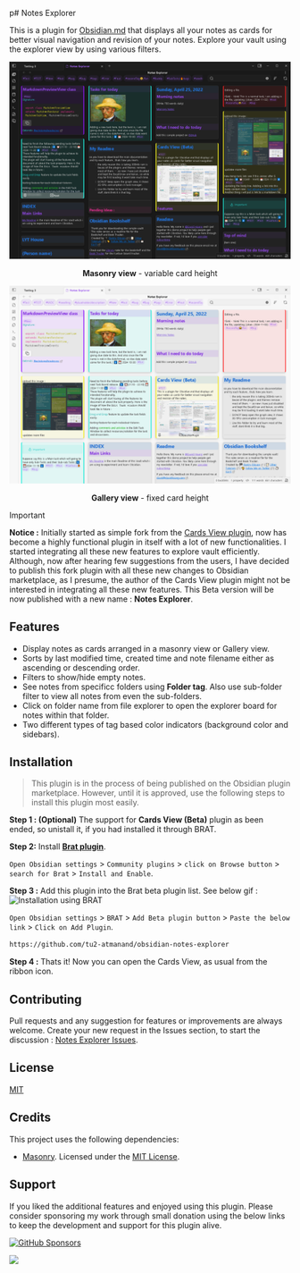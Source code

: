 p# Notes Explorer

This is a plugin for [Obsidian.md](https://obsidian.md) that displays all your notes as cards for better visual navigation and revision of your notes. Explore your vault using the explorer view by using various filters.

![Thumbnail](./assets/Thumbnail3.png)
<P align="center"><b>Masonry view</b> - variable card height</p>

![Thumbnail](./assets/Thumbnail4.png)
<P align="center"><b>Gallery view</b> - fixed card height</p>

>[!IMPORTANT]
> **Notice :** Initially started as simple fork from the [Cards View plugin](https://github.com/jillro/obsidian-cards-view-plugin), now has become a highly functional plugin in itself with a lot of new functionalities. I started integrating all these new features to explore vault efficiently. Although, now after hearing few suggestions from the users, I have decided to publish this fork plugin with all these new changes to Obsidian marketplace, as I presume, the author of the Cards View plugin might not be interested in integrating all these new features. This Beta version will be now published with a new name : **Notes Explorer**.

## Features

- Display notes as cards arranged in a masonry view or Gallery view.
- Sorts by last modified time, created time and note filename either as ascending or descending order.
- Filters to show/hide empty notes.
- See notes from specificc folders using **Folder tag**. Also use sub-folder filter to view all notes from even the sub-folders.
- Click on folder name from file explorer to open the explorer board for notes within that folder.
- Two different types of tag based color indicators (background color and sidebars).

## Installation

> This plugin is in the process of being published on the Obsidian plugin marketplace. However, until it is approved, use the following steps to install this plugin most easily.

**Step 1 : (Optional)** The support for **Cards View (Beta)** plugin as been ended, so unistall it, if you had installed it through BRAT.

**Step 2:** Install [**Brat plugin**](obsidian://show-plugin?id=obsidian42-brat).

`Open Obsidian settings` > `Community plugins` > `click on Browse button` > `search for Brat` > `Install and Enable`.

**Step 3 :** Add this plugin into the Brat beta plugin list. See below gif :
![Installation using BRAT](./assets/InstallInBRAT.gif)

`Open Obsidian settings` > `BRAT` > `Add Beta plugin button` > `Paste the below link` > `Click on Add Plugin`.

```md
https://github.com/tu2-atmanand/obsidian-notes-explorer
```

**Step 4 :** Thats it! Now you can open the Cards View, as usual from the ribbon icon.

## Contributing

Pull requests and any suggestion for features or improvements are always welcome. Create your new request in the Issues section, to start the discussion : [Notes Explorer Issues](https://github.com/tu2-atmanand/obsidian-notes-explorer).

## License

[MIT](https://choosealicense.com/licenses/mit/)

## Credits

This project uses the following dependencies:

- [Masonry](https://masonry.desandro.com/). Licensed under the [MIT License](https://desandro.mit-license.org/).

## Support

If you liked the additional features and enjoyed using this plugin. Please consider sponsoring my work through small donation using the below links to keep the development and support for this plugin alive.

[![GitHub Sponsors](https://img.shields.io/github/sponsors/tu2-atmanand?label=Sponsor&logo=GitHub%20Sponsors&style=for-the-badge)](https://github.com/sponsors/tu2-atmanand)

<a href="https://www.buymeacoffee.com/tu2_atmanand"><img src="https://img.buymeacoffee.com/button-api/?text=Buy me a book&emoji=📖&slug=tu2_atmanand&button_colour=BD5FFF&font_colour=ffffff&font_family=Cookie&outline_colour=000000&coffee_colour=FFDD00" /></a>
